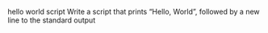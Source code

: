hello world script
Write a script that prints “Hello, World”, followed by a new line to the standard output

